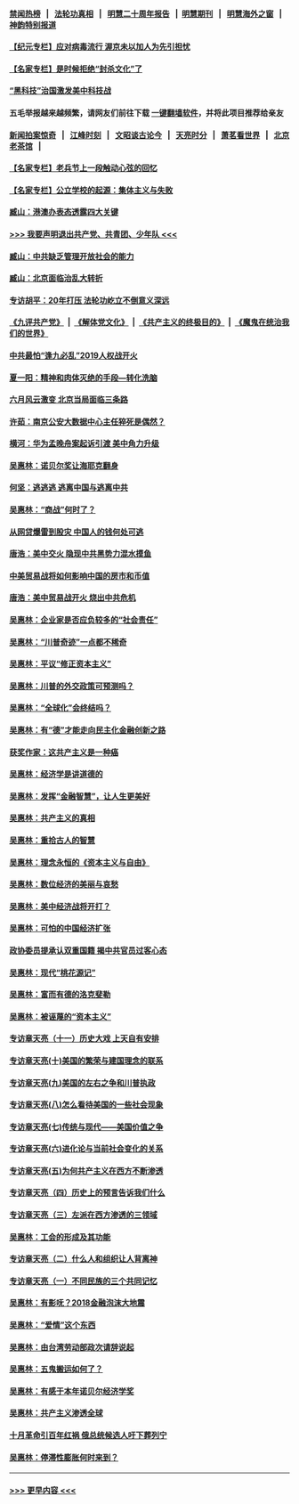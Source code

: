 #### [禁闻热榜](热点新闻.md?=0)  &nbsp;&nbsp;|&nbsp;&nbsp; [法轮功真相](https://github.com/gfw-breaker/truth/blob/master/README.md?=0) &nbsp;&nbsp;|&nbsp;&nbsp; [明慧二十周年报告](https://github.com/gfw-breaker/mh-reports/blob/master/README.md?=0) &nbsp;&nbsp;|&nbsp;&nbsp;[明慧期刊](https://github.com/gfw-breaker/mh-qikan) &nbsp;&nbsp;|&nbsp;&nbsp; [明慧海外之窗](https://github.com/gfw-breaker/mh-news/blob/master/README.md?=0) &nbsp;&nbsp;|&nbsp;&nbsp; [神韵特别报道](https://github.com/gfw-breaker/mh-news/blob/master/shenyun.md?=0)
#### [【纪元专栏】应对病毒流行 渥京未以加人为先引担忧](../pages/nsc423/n11875714.md?t=03011631) 
#### [【名家专栏】是时候拒绝“封杀文化”了](../pages/nsc423/n11814093.md?t=03011631) 
#### [“黑科技”治国激发美中科技战](../pages/nsc423/n11638056.md?t=03011631) 
#### 五毛举报越来越频繁，请网友们前往下载 [一键翻墙软件](https://github.com/gfw-breaker/ssr-accounts)，并将此项目推荐给亲友
#### [新闻拍案惊奇](https://github.com/gfw-breaker/banned-news/blob/master/pages/link4.md) &nbsp;&nbsp;|&nbsp;&nbsp; [江峰时刻](https://github.com/gfw-breaker/banned-news/blob/master/pages/link4.md) &nbsp;&nbsp;|&nbsp;&nbsp; [文昭谈古论今](https://github.com/gfw-breaker/banned-news/blob/master/pages/link4.md) &nbsp;&nbsp;|&nbsp;&nbsp; [天亮时分](https://github.com/gfw-breaker/banned-news/blob/master/pages/link4.md) &nbsp;&nbsp;|&nbsp;&nbsp; [萧茗看世界](https://github.com/gfw-breaker/banned-news/blob/master/pages/link4.md) &nbsp;&nbsp;|&nbsp;&nbsp; [北京老茶馆](https://github.com/gfw-breaker/banned-news/blob/master/pages/link4.md) &nbsp;&nbsp;|&nbsp;&nbsp; 
#### [【名家专栏】老兵节上一段触动心弦的回忆](../pages/nsc423/n11646016.md?t=03011631) 
#### [【名家专栏】公立学校的起源：集体主义与失败](../pages/nsc423/n11601833.md?t=03011631) 
#### [臧山：港澳办表态透露四大关键](../pages/nsc423/n11421628.md?t=03011631) 
#### [>>> 我要声明退出共产党、共青团、少年队 <<<](https://github.com/begood0513/goodnews/blob/master/quit/letter.md) 
#### [臧山：中共缺乏管理开放社会的能力](../pages/nsc423/n11407457.md?t=03011631) 
#### [臧山：北京面临治乱大转折](../pages/nsc423/n11406895.md?t=03011631) 
#### [专访胡平：20年打压 法轮功屹立不倒意义深远](../pages/nsc423/n11398800.md?t=03011631) 
#### [《九评共产党》](https://github.com/begood0513/9ping.md/blob/master/README.md) &nbsp;|&nbsp; [《解体党文化》](../../../../jtdwh.md/blob/master/README.md)  &nbsp;|&nbsp; [《共产主义的终极目的》](../../../../gczydzjmd.md/blob/master/README.md) &nbsp;|&nbsp; [《魔鬼在统治我们的世界》](../../../../mgztzwmdsj.md/blob/master/README.md) 
#### [中共最怕“逢九必乱”2019人权战开火](../pages/nsc423/n11385248.md?t=03011631) 
#### [夏一阳：精神和肉体灭绝的手段—转化洗脑](../pages/nsc423/n11368250.md?t=03011631) 
#### [六月风云激变 北京当局面临三条路](../pages/nsc423/n11313668.md?t=03011631) 
#### [许茹：南京公安大数据中心主任猝死是偶然？](../pages/nsc423/n11064744.md?t=03011631) 
#### [横河：华为孟晚舟案起诉引渡 美中角力升级](../pages/nsc423/n11027230.md?t=03011631) 
#### [吴惠林：诺贝尔奖让海耶克翻身](../pages/nsc423/n10890049.md?t=03011631) 
#### [何坚：逃逃逃 逃离中国与逃离中共](../pages/nsc423/n10592891.md?t=03011631) 
#### [吴惠林：“商战”何时了？](../pages/nsc423/n10573558.md?t=03011631) 
#### [从网贷爆雷到股灾 中国人的钱何处可逃](../pages/nsc423/n10572800.md?t=03011631) 
#### [唐浩：美中交火 隐现中共黑势力混水摸鱼](../pages/nsc423/n10544040.md?t=03011631) 
#### [中美贸易战将如何影响中国的房市和币值](../pages/nsc423/n10543697.md?t=03011631) 
#### [唐浩：美中贸易战开火 烧出中共危机](../pages/nsc423/n10540126.md?t=03011631) 
#### [吴惠林：企业家是否应负较多的“社会责任”](../pages/nsc423/n10535022.md?t=03011631) 
#### [吴惠林：“川普奇迹”一点都不稀奇](../pages/nsc423/n10512808.md?t=03011631) 
#### [吴惠林：平议“修正资本主义”](../pages/nsc423/n10495724.md?t=03011631) 
#### [吴惠林：川普的外交政策可预测吗？](../pages/nsc423/n10462387.md?t=03011631) 
#### [吴惠林：“全球化”会终结吗？](../pages/nsc423/n10452838.md?t=03011631) 
#### [吴惠林：有“德”才能走向民主化金融创新之路](../pages/nsc423/n10432292.md?t=03011631) 
#### [获奖作家：这共产主义是一种癌](../pages/nsc423/n10431541.md?t=03011631) 
#### [吴惠林：经济学是讲道德的](../pages/nsc423/n10398014.md?t=03011631) 
#### [吴惠林：发挥“金融智慧”，让人生更美好](../pages/nsc423/n10375019.md?t=03011631) 
#### [吴惠林：共产主义的真相](../pages/nsc423/n10351394.md?t=03011631) 
#### [吴惠林：重拾古人的智慧](../pages/nsc423/n10337691.md?t=03011631) 
#### [吴惠林：理念永恒的《资本主义与自由》](../pages/nsc423/n10316274.md?t=03011631) 
#### [吴惠林：数位经济的美丽与哀愁](../pages/nsc423/n10292946.md?t=03011631) 
#### [吴惠林：美中经济战将开打？](../pages/nsc423/n10258825.md?t=03011631) 
#### [吴惠林：可怕的中国经济扩张](../pages/nsc423/n10219147.md?t=03011631) 
#### [政协委员提承认双重国籍 揭中共官员过客心态](../pages/nsc423/n10208809.md?t=03011631) 
#### [吴惠林：现代“桃花源记”](../pages/nsc423/n10185234.md?t=03011631) 
#### [吴惠林：富而有德的洛克斐勒](../pages/nsc423/n10142264.md?t=03011631) 
#### [吴惠林：被诬蔑的“资本主义”](../pages/nsc423/n10124816.md?t=03011631) 
#### [专访章天亮（十一）历史大戏 上天自有安排](../pages/nsc423/n10094905.md?t=03011631) 
#### [专访章天亮(十)美国的繁荣与建国理念的联系](../pages/nsc423/n10094899.md?t=03011631) 
#### [专访章天亮(九)美国的左右之争和川普执政](../pages/nsc423/n10094889.md?t=03011631) 
#### [专访章天亮(八)怎么看待美国的一些社会现象](../pages/nsc423/n10094857.md?t=03011631) 
#### [专访章天亮(七)传统与现代——美国价值之争](../pages/nsc423/n10093140.md?t=03011631) 
#### [专访章天亮(六)进化论与当前社会变化的关系](../pages/nsc423/n10092036.md?t=03011631) 
#### [专访章天亮(五)为何共产主义在西方不断渗透](../pages/nsc423/n10083620.md?t=03011631) 
#### [专访章天亮（四）历史上的预言告诉我们什么](../pages/nsc423/n10083606.md?t=03011631) 
#### [专访章天亮（三）左派在西方渗透的三领域](../pages/nsc423/n10081115.md?t=03011631) 
#### [吴惠林：工会的形成及其功能](../pages/nsc423/n10080633.md?t=03011631) 
#### [专访章天亮（二）什么人和组织让人背离神](../pages/nsc423/n10076637.md?t=03011631) 
#### [专访章天亮（一）不同民族的三个共同记忆](../pages/nsc423/n10074188.md?t=03011631) 
#### [吴惠林：有影呒？2018金融泡沫大地震](../pages/nsc423/n10040534.md?t=03011631) 
#### [吴惠林：“爱情”这个东西](../pages/nsc423/n10019423.md?t=03011631) 
#### [吴惠林：由台湾劳动部政次请辞说起](../pages/nsc423/n9979679.md?t=03011631) 
#### [吴惠林：五鬼搬运如何了？](../pages/nsc423/n9925338.md?t=03011631) 
#### [吴惠林：有感于本年诺贝尔经济学奖](../pages/nsc423/n9871883.md?t=03011631) 
#### [吴惠林：共产主义渗透全球](../pages/nsc423/n9812748.md?t=03011631) 
#### [十月革命引百年红祸 俄总统候选人吁下葬列宁](../pages/nsc423/n9810182.md?t=03011631) 
#### [吴惠林：停滞性膨胀何时来到？](../pages/nsc423/n9764136.md?t=03011631) 

----
#### [ >>> 更早内容 <<< ](../indexes/nsc423-earlier.md)

